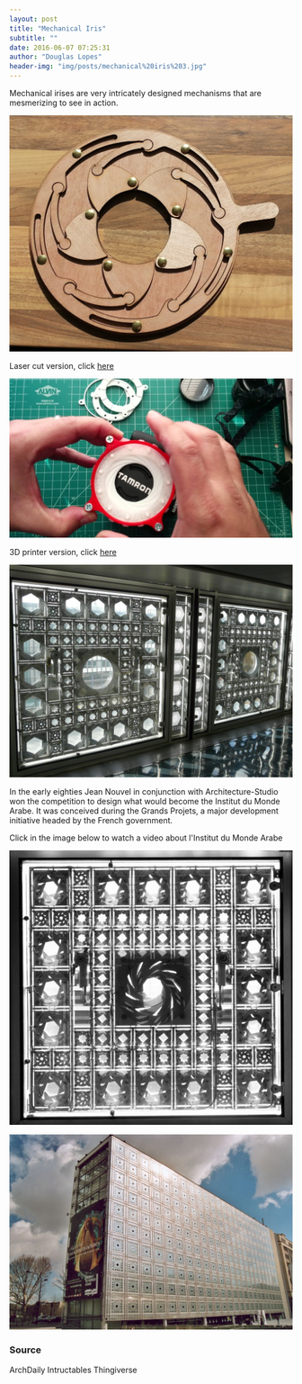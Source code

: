 ```yaml
---
layout: post
title: "Mechanical Iris"
subtitle: ""
date: 2016-06-07 07:25:31
author: "Douglas Lopes"
header-img: "img/posts/mechanical%20iris%203.jpg"
---
```


  Mechanical irises are very intricately designed mechanisms that are mesmerizing to see in action.
  
  ![MI1](/img/posts/machanicall%20iris1.jpg)
  
   Laser cut version, click <a href="http://www.instructables.com/id/Mechanical-iris-v20/">here</a>

 ![MI2](/img/posts/machanicall%20iris2.jpg)

   3D printer version, click <a href="http://www.thingiverse.com/thing:773759">here</a>
  
 [![M4](/img/posts/mechanical%20iris%204.jpg)](http://www.archdaily.com/162101/ad-classics-institut-du-monde-arabe-jean-nouvel "ArchDaily - Click to Watch!")
  
In the early eighties Jean Nouvel in conjunction with Architecture-Studio won the competition to design what would become the Institut du Monde Arabe. It was conceived during the Grands Projets, a major development initiative headed by the French government. 

 Click in the image below to watch a video about l'Institut du Monde Arabe
 
 [![M5](/img/posts/mechanical%20iris%205.jpg)](https://www.youtube.com/watch?v=eWgeXczf_0M&list=PL0542AD38C147CF9C&index=6 "La fabrication des diaphragmes de l'Institut du Monde Arabe")
 
 ![M6](/img/posts/mechanical%20iris%206.jpg)

### Source
ArchDaily
Intructables
Thingiverse

